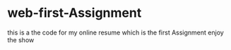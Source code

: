 # web-first-Assignment
this is a the code for my online resume which is the first Assignment 
enjoy the show
